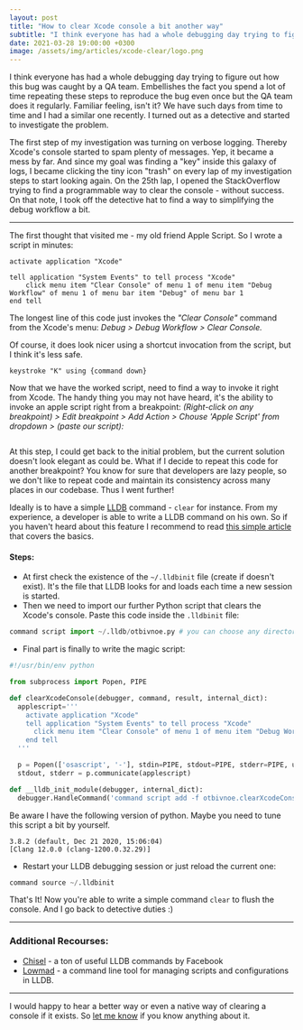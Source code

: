 ```yaml
---
layout: post
title: "How to clear Xcode console a bit another way"
subtitle: "I think everyone has had a whole debugging day trying to figure out how this bug was caught by a QA team. Embellishes the fact you spend a lot of time repeating these steps to reproduce the bug even once but the QA team does it regularly. Familiar feeling, isn't it? We have such days from time to time and I had a similar one recently. I turned out as a detective and started to investigate the problem."
date: 2021-03-28 19:00:00 +0300
image: /assets/img/articles/xcode-clear/logo.png
---
```


I think everyone has had a whole debugging day trying to figure out how this bug was caught by a QA team. Embellishes the fact you spend a lot of time repeating these steps to reproduce the bug even once but the QA team does it regularly. Familiar feeling, isn't it? We have such days from time to time and I had a similar one recently. I turned out as a detective and started to investigate the problem. 

The first step of my investigation was turning on verbose logging. Thereby Xcode's console started to spam plenty of messages. Yep, it became a mess by far. And since my goal was finding a "key" inside this galaxy of logs, I became clicking the tiny icon "trash" on every lap of my investigation steps to start looking again. On the 25th lap, I opened the StackOverflow trying to find a programmable way to clear the console - without success. On that note, I took off the detective hat to find a way to simplifying the debug workflow a bit.

<hr>

The first thought that visited me - my old friend Apple Script. So I wrote a script in minutes:

```applescript
activate application "Xcode"

tell application "System Events" to tell process "Xcode"
	click menu item "Clear Console" of menu 1 of menu item "Debug Workflow" of menu 1 of menu bar item "Debug" of menu bar 1
end tell
```

The longest line of this code just invokes the _"Clear Console"_ command from the Xcode's menu: _Debug > Debug Workflow > Clear Console._ 

Of course, it does look nicer using a shortcut invocation from the script, but I think it's less safe. 

```applescript
keystroke "K" using {command down}
```

Now that we have the worked script, need to find a way to invoke it right from Xcode. The handy thing you may not have heard, it's the ability to invoke an apple script right from a breakpoint: _(Right-click on any breakpoint) > Edit breakpoint > Add Action > Chouse 'Apple Script' from dropdown > (paste our script):_

<img class="centered post-img" srcset="/assets/img/articles/xcode-clear/breakpoint-aplescript.png" alt="">

At this step, I could get back to the initial problem, but the current solution doesn't look elegant as could be. What if I decide to repeat this code for another breakpoint? You know for sure that developers are lazy people, so we don't like to repeat code and maintain its consistency across many places in our codebase. Thus I went further!

Ideally is to have a simple [LLDB](https://lldb.llvm.org/use/python-reference.html#create-a-new-lldb-command-using-a-python-function) command - `clear` for instance. From my experience, a developer is able to write a LLDB command on his own. So if you haven't heard about this feature I recommend to read [this simple article](https://www.ryanipete.com/blog/lldb/python/how_to_create_a_custom_lldb_command_pt_1/) that covers the basics.

#### Steps:

- At first check the existence of the `~/.lldbinit` file (create if doesn't exist). It's the file that LLDB looks for and loads each time a new session is started. 
- Then we need to import our further Python script that clears the Xcode's console. Paste this code inside the `.lldbinit` file:

```python
command script import ~/.lldb/otbivnoe.py # you can choose any directory for your script
```

- Final part is finally to write the magic script:

```python
#!/usr/bin/env python

from subprocess import Popen, PIPE

def clearXcodeConsole(debugger, command, result, internal_dict):
  applescript='''
    activate application "Xcode"
    tell application "System Events" to tell process "Xcode"
      click menu item "Clear Console" of menu 1 of menu item "Debug Workflow" of menu 1 of menu bar item "Debug" of menu bar 1
    end tell
  '''

  p = Popen(['osascript', '-'], stdin=PIPE, stdout=PIPE, stderr=PIPE, universal_newlines=True)
  stdout, stderr = p.communicate(applescript)

def __lldb_init_module(debugger, internal_dict):	
  debugger.HandleCommand('command script add -f otbivnoe.clearXcodeConsole clear')
```

Be aware I have the following version of python. Maybe you need to tune this script a bit by yourself.

```shell
3.8.2 (default, Dec 21 2020, 15:06:04)
[Clang 12.0.0 (clang-1200.0.32.29)]
```

-  Restart your LLDB debugging session or just reload the current one:

```python
command source ~/.lldbinit
```

That's It! Now you're able to write a simple command `clear` to flush the console. And I go back to detective duties :)

<hr>

### Additional Recourses:

- [Chisel](https://github.com/facebook/chisel) - a ton of useful LLDB commands by Facebook
- [Lowmad](https://github.com/bangerang/lowmad) - a command line tool for managing scripts and configurations in LLDB.

<hr>

I would happy to hear a better way or even a native way of clearing a console if it exists. So [let me know](https://twitter.com/iOtbivnoe) if you know anything about it.
